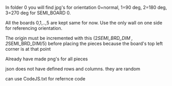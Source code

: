 In folder 0 you will find jpg's for orientation 0=normal, 1=90 deg, 2=180 deg, 3=270 deg for SEMI_BOARD 0.

All the boards 0,1,..,5 are kept same for now. Use the only wall on one side for referencing orientation.

The origin must be incremented with this (2*SEMI_BRD_DIM , 2*SEMI_BRD_DIM/5) before placing the pieces because the board's top left corner is at that point

Already have made png's for all pieces

json does not have defined rows and columns. they are random

can use CodeJS.txt for refernce code

